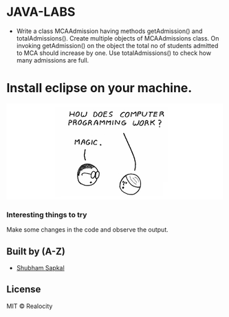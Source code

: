 # JAVA-LABS

- Write a class MCAAdmission having methods getAdmission() and totalAdmissions(). Create multiple objects of MCAAdmissions class. On  invoking getAdmission() on the object the total no of students admitted to MCA should increase by one. Use totalAdmissions() to check how  many admissions are full.	

# Install eclipse on your machine.

![Intro User Image](https://github.com/Realocity/JAVA_Practical/blob/main/assets/intro.png)

### Interesting things to try

Make some changes in the code and observe the output.

## Built by (A-Z)

- [Shubham Sapkal](https://github.com/Realocity)

## License

MIT © Realocity
